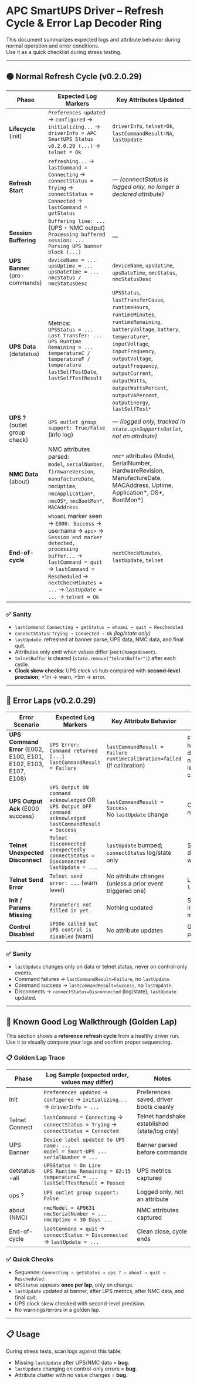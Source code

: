 # APC SmartUPS Driver – Refresh Cycle & Error Lap Decoder Ring

This document summarizes expected logs and attribute behavior during normal operation and error conditions.  
Use it as a quick checklist during stress testing.

---

## 🟢 Normal Refresh Cycle (v0.2.0.29)

| **Phase**              | **Expected Log Markers**                                                                 | **Key Attributes Updated**                  |
|-------------------------|------------------------------------------------------------------------------------------|---------------------------------------------|
| **Lifecycle** (init)   | `Preferences updated` → `configured` → `initializing...` → `driverInfo = APC SmartUPS Status v0.2.0.29 (...)` → `telnet = Ok` | `driverInfo`, `telnet=Ok`, `lastCommandResult=NA`, `lastUpdate` |
| **Refresh Start**       | `refreshing...` → `lastCommand = Connecting` → `connectStatus = Trying` → `connectStatus = Connected` → `lastCommand = getStatus` | — *(connectStatus is logged only, no longer a declared attribute)* |
| **Session Buffering**   | `Buffering line: ...` (UPS + NMC output) <br>`Processing buffered session: ...` <br>`Parsing UPS banner block (...)` | — |
| **UPS Banner** (pre-commands) | `deviceName = ...` <br>`upsUptime = ...` <br>`upsDateTime = ...` <br>`nmcStatus / nmcStatusDesc` | `deviceName`, `upsUptime`, `upsDateTime`, `nmcStatus`, `nmcStatusDesc` |
| **UPS Data** (detstatus) | Metrics: <br>`UPSStatus = ...` <br>`Last Transfer: ...` <br>`UPS Runtime Remaining = ...` <br>`temperatureC / temperatureF / temperature` <br>`lastSelfTestDate`, `lastSelfTestResult` | `UPSStatus`, `lastTransferCause`, `runtimeHours`, `runtimeMinutes`, `runtimeRemaining`, `batteryVoltage`, `battery`, `temperature*`, `inputVoltage`, `inputFrequency`, `outputVoltage`, `outputFrequency`, `outputCurrent`, `outputWatts`, `outputWattsPercent`, `outputVAPercent`, `outputEnergy`, `lastSelfTest*` |
| **UPS ?** (outlet group check) | `UPS outlet group support: True/False` (info log) | — *(logged only, tracked in `state.upsSupportsOutlet`, not an attribute)* |
| **NMC Data** (about)   | NMC attributes parsed: <br>`model`, `serialNumber`, `firmwareVersion`, `manufactureDate`, `nmcUptime`, `nmcApplication*`, `nmcOS*`, `nmcBootMon*`, `MACAddress` | `nmc*` attributes (Model, SerialNumber, HardwareRevision, ManufactureDate, MACAddress, Uptime, Application*, OS*, BootMon*) |
| **End-of-cycle**        | `whoami` marker seen → `E000: Success` → username → `apc>` → `Session end marker detected, processing buffer...` → `lastCommand = quit` → `lastCommand = Rescheduled` → `nextCheckMinutes = ...` → `lastUpdate = ...` → `telnet = Ok` | `nextCheckMinutes`, `lastUpdate`, `telnet` |

### ✅ Sanity
- `lastCommand`: `Connecting → getStatus → whoami → quit → Rescheduled`  
- `connectStatus`: `Trying → Connected → Ok` *(log/state only)*  
- `lastUpdate`: refreshed at banner parse, UPS data, NMC data, and final quit.  
- Attributes only emit when values differ (`emitChangedEvent`).  
- `telnetBuffer` is cleared (`state.remove("telnetBuffer")`) after each cycle.  
- **Clock skew checks**: UPS clock vs hub compared with **second-level precision**; >1m → warn, >5m → error.  

---

## 🔴 Error Laps (v0.2.0.29)

| **Error Scenario**               | **Expected Log Markers**                                                                                     | **Key Attribute Behavior**                                       | **Notes** |
|----------------------------------|--------------------------------------------------------------------------------------------------------------|------------------------------------------------------------------|-----------|
| **UPS Command Error** (E002, E100, E101, E102, E103, E107, E108) | `UPS Error: Command returned [...]` <br>`lastCommandResult = Failure` | `lastCommandResult = Failure` <br>`runtimeCalibration=failed` (if calibration) | For `E101`: handled deterministically; no fallback legacy commands. |
| **UPS Output Ack** (E000 success) | `UPS Output ON command acknowledged` OR `UPS Output OFF command acknowledged` <br>`lastCommandResult = Success` | `lastCommandResult = Success` <br>No `lastUpdate` change | Control-only, not data. |
| **Telnet Unexpected Disconnect** | `Telnet disconnected unexpectedly` <br>`connectStatus = Disconnected` <br>`lastUpdate = ...` | `lastUpdate` bumped; `connectStatus` log/state only | Silent failover — debug only, no warnings. |
| **Telnet Send Error**            | `Telnet send error: ...` (warn level)                                                                        | No attribute changes (unless a prior event triggered one)         | Log-only, no `lastUpdate`. |
| **Init / Params Missing**        | `Parameters not filled in yet.`                                                                              | Nothing updated                                                   | Seen during first install or misconfig. |
| **Control Disabled**             | `UPSOn called but UPS control is disabled` (warn)                                                            | No attribute updates                                              | Guardrail when pref is false. |

### ✅ Sanity
- `lastUpdate` changes only on data or telnet status, never on control-only events.  
- Command failures → `lastCommandResult=Failure`, no `lastUpdate`.  
- Command success → `lastCommandResult=Success`, no `lastUpdate`.  
- Disconnects → `connectStatus=Disconnected` (log/state), `lastUpdate` updated.  

---

## 🏁 Known Good Log Walkthrough (Golden Lap)

This section shows a **reference refresh cycle** from a healthy driver run.  
Use it to visually compare your logs and confirm proper sequencing.

### 📋 Golden Lap Trace

| **Phase**       | **Log Sample** (expected order, values may differ)                              | **Notes** |
|-----------------|---------------------------------------------------------------------------------|-----------|
| Init            | `Preferences updated` → `configured` → `initializing...` → `driverInfo = ...`   | Preferences saved, driver boots cleanly |
| Telnet Connect  | `lastCommand = Connecting` → `connectStatus = Trying` → `connectStatus = Connected` | Telnet handshake established (state/log only) |
| UPS Banner      | `Device label updated to UPS name: ...` <br>`model = Smart-UPS ...` <br>`serialNumber = ...` | Banner parsed before commands |
| detstatus -all  | `UPSStatus = On Line` <br>`UPS Runtime Remaining = 02:15` <br>`temperatureC = ...` <br>`lastSelfTestResult = Passed` | UPS metrics captured |
| ups ?           | `UPS outlet group support: False`                                               | Logged only, not an attribute |
| about (NMC)     | `nmcModel = AP9631` <br>`nmcSerialNumber = ...` <br>`nmcUptime = 30 Days ...`   | NMC attributes captured |
| End-of-cycle    | `lastCommand = quit` → `connectStatus = Disconnected` → `lastUpdate = ...`      | Clean close, cycle ends |

### ✅ Quick Checks
- Sequence: `Connecting → getStatus → ups ? → about → quit → Rescheduled`.  
- `UPSStatus` appears **once per lap**, only on change.  
- `lastUpdate` updated at banner, after UPS metrics, after NMC data, and final quit.  
- UPS clock skew checked with second-level precision.  
- No warnings/errors in a golden lap.

---

## 📋 Usage
During stress tests, scan logs against this table:
- Missing `lastUpdate` after UPS/NMC data = **bug**.  
- `lastUpdate` changing on control-only errors = **bug**.  
- Attribute chatter with no value changes = **bug**.  
